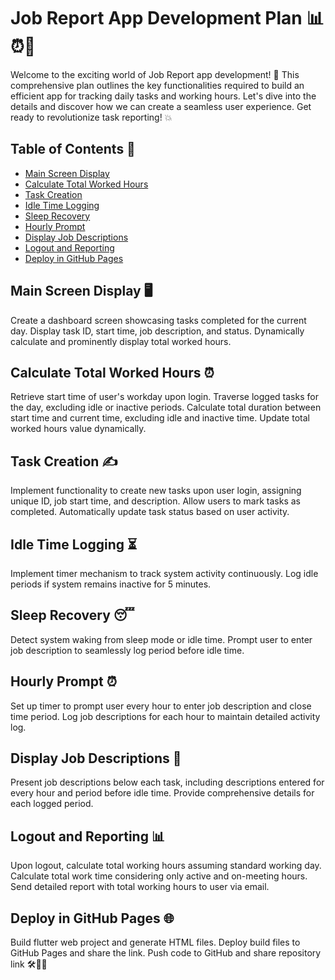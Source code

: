# Job Report App Development Plan 📊⏰💼

Welcome to the exciting world of Job Report app development! 🚀 This comprehensive plan outlines the key functionalities required to build an efficient app for tracking daily tasks and working hours. Let's dive into the details and discover how we can create a seamless user experience. Get ready to revolutionize task reporting! 💥

## Table of Contents 📜

- [Main Screen Display](#main-screen-display-)
- [Calculate Total Worked Hours](#calculate-total-worked-hours-)
- [Task Creation](#task-creation-)
- [Idle Time Logging](#idle-time-logging-)
- [Sleep Recovery](#sleep-recovery-)
- [Hourly Prompt](#hourly-prompt-)
- [Display Job Descriptions](#display-job-descriptions-)
- [Logout and Reporting](#logout-and-reporting-)
- [Deploy in GitHub Pages](#deploy-in-github-pages-)

## Main Screen Display 🖥️

Create a dashboard screen showcasing tasks completed for the current day. Display task ID, start time, job description, and status. Dynamically calculate and prominently display total worked hours.

## Calculate Total Worked Hours ⏰

Retrieve start time of user's workday upon login. Traverse logged tasks for the day, excluding idle or inactive periods. Calculate total duration between start time and current time, excluding idle and inactive time. Update total worked hours value dynamically.

## Task Creation ✍️

Implement functionality to create new tasks upon user login, assigning unique ID, job start time, and description. Allow users to mark tasks as completed. Automatically update task status based on user activity.

## Idle Time Logging ⏳

Implement timer mechanism to track system activity continuously. Log idle periods if system remains inactive for 5 minutes.

## Sleep Recovery 😴

Detect system waking from sleep mode or idle time. Prompt user to enter job description to seamlessly log period before idle time.

## Hourly Prompt ⏰

Set up timer to prompt user every hour to enter job description and close time period. Log job descriptions for each hour to maintain detailed activity log.

## Display Job Descriptions 📝

Present job descriptions below each task, including descriptions entered for every hour and period before idle time. Provide comprehensive details for each logged period.

## Logout and Reporting 📊

Upon logout, calculate total working hours assuming standard working day. Calculate total work time considering only active and on-meeting hours. Send detailed report with total working hours to user via email.

## Deploy in GitHub Pages 🌐

Build flutter web project and generate HTML files. Deploy build files to GitHub Pages and share the link. Push code to GitHub and share repository link 🛠️🚧📱
